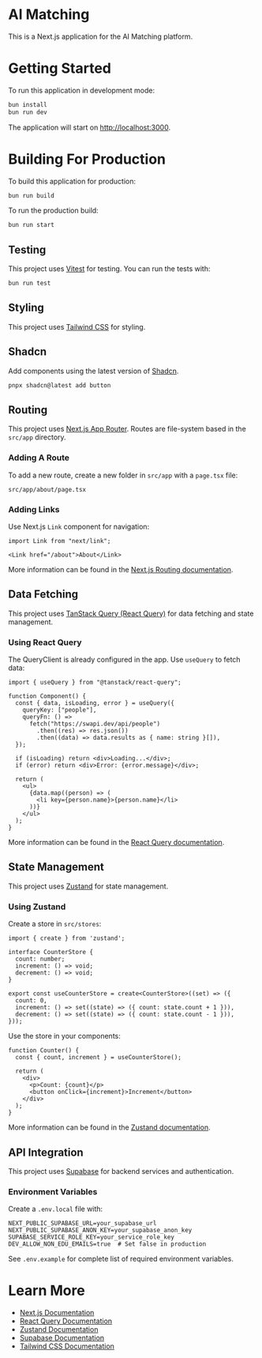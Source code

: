 # AI Matching

This is a Next.js application for the AI Matching platform.

# Getting Started

To run this application in development mode:

```bash
bun install
bun run dev
```

The application will start on [http://localhost:3000](http://localhost:3000).

# Building For Production

To build this application for production:

```bash
bun run build
```

To run the production build:

```bash
bun run start
```

## Testing

This project uses [Vitest](https://vitest.dev/) for testing. You can run the tests with:

```bash
bun run test
```

## Styling

This project uses [Tailwind CSS](https://tailwindcss.com/) for styling.



## Shadcn

Add components using the latest version of [Shadcn](https://ui.shadcn.com/).

```bash
pnpx shadcn@latest add button
```



## Routing

This project uses [Next.js App Router](https://nextjs.org/docs/app). Routes are file-system based in the `src/app` directory.

### Adding A Route

To add a new route, create a new folder in `src/app` with a `page.tsx` file:

```
src/app/about/page.tsx
```

### Adding Links

Use Next.js `Link` component for navigation:

```tsx
import Link from "next/link";

<Link href="/about">About</Link>
```

More information can be found in the [Next.js Routing documentation](https://nextjs.org/docs/app/building-your-application/routing).


## Data Fetching

This project uses [TanStack Query (React Query)](https://tanstack.com/query/latest) for data fetching and state management.

### Using React Query

The QueryClient is already configured in the app. Use `useQuery` to fetch data:

```tsx
import { useQuery } from "@tanstack/react-query";

function Component() {
  const { data, isLoading, error } = useQuery({
    queryKey: ["people"],
    queryFn: () =>
      fetch("https://swapi.dev/api/people")
        .then((res) => res.json())
        .then((data) => data.results as { name: string }[]),
  });

  if (isLoading) return <div>Loading...</div>;
  if (error) return <div>Error: {error.message}</div>;

  return (
    <ul>
      {data.map((person) => (
        <li key={person.name}>{person.name}</li>
      ))}
    </ul>
  );
}
```

More information can be found in the [React Query documentation](https://tanstack.com/query/latest/docs/framework/react/overview).

## State Management

This project uses [Zustand](https://zustand.docs.pmnd.rs/) for state management.

### Using Zustand

Create a store in `src/stores`:

```tsx
import { create } from 'zustand';

interface CounterStore {
  count: number;
  increment: () => void;
  decrement: () => void;
}

export const useCounterStore = create<CounterStore>((set) => ({
  count: 0,
  increment: () => set((state) => ({ count: state.count + 1 })),
  decrement: () => set((state) => ({ count: state.count - 1 })),
}));
```

Use the store in your components:

```tsx
function Counter() {
  const { count, increment } = useCounterStore();

  return (
    <div>
      <p>Count: {count}</p>
      <button onClick={increment}>Increment</button>
    </div>
  );
}
```

More information can be found in the [Zustand documentation](https://zustand.docs.pmnd.rs/).

## API Integration

This project uses [Supabase](https://supabase.com/) for backend services and authentication.

### Environment Variables

Create a `.env.local` file with:

```
NEXT_PUBLIC_SUPABASE_URL=your_supabase_url
NEXT_PUBLIC_SUPABASE_ANON_KEY=your_supabase_anon_key
SUPABASE_SERVICE_ROLE_KEY=your_service_role_key
DEV_ALLOW_NON_EDU_EMAILS=true  # Set false in production
```

See `.env.example` for complete list of required environment variables.

# Learn More

- [Next.js Documentation](https://nextjs.org/docs)
- [React Query Documentation](https://tanstack.com/query/latest)
- [Zustand Documentation](https://zustand.docs.pmnd.rs/)
- [Supabase Documentation](https://supabase.com/docs)
- [Tailwind CSS Documentation](https://tailwindcss.com/docs)

